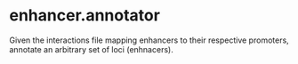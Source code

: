 # enhancer.annotator
Given the interactions file mapping enhancers to their respective promoters, annotate an arbitrary set of loci (enhnacers).
